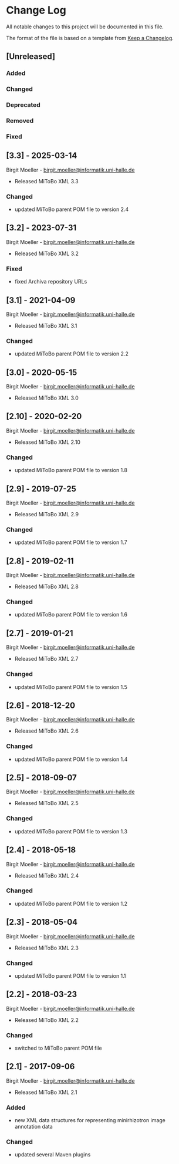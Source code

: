 # Change Log
All notable changes to this project will be documented in this file.

The format of the file is based on a template from [Keep a Changelog](http://keepachangelog.com/).

## [Unreleased]
### Added
### Changed
### Deprecated
### Removed
### Fixed

## [3.3] - 2025-03-14
Birgit Moeller - <birgit.moeller@informatik.uni-halle.de>
- Released MiToBo XML 3.3
### Changed
- updated MiToBo parent POM file to version 2.4

## [3.2] - 2023-07-31
Birgit Moeller - <birgit.moeller@informatik.uni-halle.de>
- Released MiToBo XML 3.2
### Fixed
- fixed Archiva repository URLs

## [3.1] - 2021-04-09
Birgit Moeller - <birgit.moeller@informatik.uni-halle.de>
- Released MiToBo XML 3.1
### Changed
- updated MiToBo parent POM file to version 2.2

## [3.0] - 2020-05-15
Birgit Moeller - <birgit.moeller@informatik.uni-halle.de>
- Released MiToBo XML 3.0

## [2.10] - 2020-02-20
Birgit Moeller - <birgit.moeller@informatik.uni-halle.de>
- Released MiToBo XML 2.10
### Changed
- updated MiToBo parent POM file to version 1.8

## [2.9] - 2019-07-25
Birgit Moeller - <birgit.moeller@informatik.uni-halle.de>
- Released MiToBo XML 2.9
### Changed
- updated MiToBo parent POM file to version 1.7

## [2.8] - 2019-02-11
Birgit Moeller - <birgit.moeller@informatik.uni-halle.de>
- Released MiToBo XML 2.8
### Changed
- updated MiToBo parent POM file to version 1.6

## [2.7] - 2019-01-21
Birgit Moeller - <birgit.moeller@informatik.uni-halle.de>
- Released MiToBo XML 2.7
### Changed
- updated MiToBo parent POM file to version 1.5

## [2.6] - 2018-12-20
Birgit Moeller - <birgit.moeller@informatik.uni-halle.de>
- Released MiToBo XML 2.6
### Changed
- updated MiToBo parent POM file to version 1.4

## [2.5] - 2018-09-07
Birgit Moeller - <birgit.moeller@informatik.uni-halle.de>
- Released MiToBo XML 2.5
### Changed
- updated MiToBo parent POM file to version 1.3

## [2.4] - 2018-05-18
Birgit Moeller - <birgit.moeller@informatik.uni-halle.de>
- Released MiToBo XML 2.4
### Changed
- updated MiToBo parent POM file to version 1.2

## [2.3] - 2018-05-04
Birgit Moeller - <birgit.moeller@informatik.uni-halle.de>
- Released MiToBo XML 2.3
### Changed
- updated MiToBo parent POM file to version 1.1

## [2.2] - 2018-03-23
Birgit Moeller - <birgit.moeller@informatik.uni-halle.de>
- Released MiToBo XML 2.2
### Changed
- switched to MiToBo parent POM file

## [2.1] - 2017-09-06
Birgit Moeller - <birgit.moeller@informatik.uni-halle.de>
- Released MiToBo XML 2.1
### Added
- new XML data structures for representing minirhizotron image annotation data
### Changed
- updated several Maven plugins
